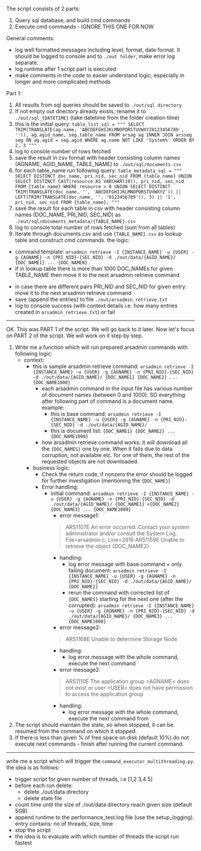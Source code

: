The script consists of 2 parts:
1. Query sql database, and build cmd commands
2. Execute cmd commands - IGNORE THIS ONE FOR NOW

General comments:
- log well formatted messages including level, format, date format. It should be logged to console and to `./out folder`, make error log separate. 
- log runtime after 1 script part is executed
- make comments in the code to easier understand logic, especially in longer and more complicated methods

Part 1:
1. All results from sql queries should be saved to `./out/sql directory`
2. If not empty out directory already exists, rename it to `./out/sql_{DATETIME}` (take datetime from the folder creation time)
3. this is the initial query:
`table_list_sql = """
SELECT TRIM(TRANSLATE(ag.name, 'ABCDEFGHIJKLMNOPQRSTUVWXYZ0123456789', '')), ag.agid_name, seg.table_name
FROM arsag ag
INNER JOIN arsseg seg ON ag.agid = seg.agid
WHERE ag.name NOT LIKE 'System%'
ORDER BY 2, 3
"""`
4. log to console number of rows fetched
5. save the result in csv format with header consisting column names (AGNAME, AGID_NAME, TABLE_NAME) to `./out/sql/documents.csv`
6. for each table_name run following query:
`table_metadata_sql = """
SELECT DISTINCT doc_name, pri_nid, sec_nid
FROM {table_name}
UNION
SELECT DISTINCT
CAST(resource AS VARCHAR(10)),
pri_nid, sec_nid
FROM {table_name}
WHERE resource > 0
UNION
SELECT DISTINCT
TRIM(TRANSLATE(doc_name, '', 'ABCDEFGHIJKLMNOPQRSTUVWXYZ')) ||
LEFT(TRIM(TRANSLATE(doc_name, '', '0123456789')), 3) || '1',
pri_nid, sec_nid
FROM {table_name};
"""`
7. save the result for each table in csv with header consisting column names (DOC_NAME, PRI_NID, SEC_NID) as `./out/sql/documents_metadata/{TABLE_NAME}.csv`
8. log to console total number of rows fetched (sum from all tables)
9. Iterate through documents.csv and use `{TABLE_NAME}.csv` as lookup table and construct cmd commands. the logic:
* command template: `arsadmin retrieve -I {INSTANCE_NAME} -u {USER} -g {AGNAME} -n {PRI_NID}-{SEC_NID} -d ./out/data/{AGID_NAME}/ {DOC_NAME1} ... {DOC_NAMEN}`
* if in lookup table there is more than 1000 DOC_NAMEs for given TABLE_NAME then move it to the next arsadmin retrieve command
- in case there are different pairs PRI_NID and SEC_NID for given entry: move it to the next arsadmin retrieve command
- save (append the entries) to file `./out/arsadmin_retrieve.txt`
- log to console success (with context details i.e. how many entries created in `arsadmin_retrieve.txt`) or fail

------------------------------------
OK. This was PART 1 of the script. We will go back to it later. Now let's focus on PART 2 of the script. We will work on it step by step.

1. Write me a function which will run prepared arsadmin commands with following logic:
   - context: 
     - this is sample arsadmin retrieve command: 
     `arsadmin retrieve -I {INSTANCE_NAME} -u {USER} -g {AGNAME} -n {PRI_NID}-{SEC_NID} -d ./out/data/{AGID_NAME}/ {DOC_NAME1} {DOC_NAME2} ... {DOC_NAME1000}`
       - each arsadmin command in the input file has various number of  document names (between 0 and 1000). SO everything after following part of command is a document name. example:
         - this is base command: `arsadmin retrieve -I {INSTANCE_NAME} -u {USER} -g {AGNAME} -n {PRI_NID}-{SEC_NID} -d ./out/data/{AGID_NAME}/`
         - this is document list: `{DOC_NAME1} {DOC_NAME2} ... {DOC_NAME1000}`
       - how arsadmin retrieve command works: it will download all the `{DOC_NAMES}` one by one. When it fails due to data corruption, not available etc. for one of them, the rest of the requested objects are not downloaded.
     - business logic:
       - Check the return code, if nonzero the error should be logged for further investigation (mentioning the `{DOC_NAME}`)
       - Error handling:
         - initial command: `arsadmin retrieve -I {INSTANCE_NAME} -u {USER} -g {AGNAME} -n {PRI_NID}-{SEC_NID} -d ./out/data/{AGID_NAME}/ {DOC_NAME1} <{DOC_NAME2} {DOC_NAME3} ... {DOC_NAME1000}`
           - error message1: 
            >ARS1107E An error occurred.  Contact your system administrator and/or consult the System Log.  File=arsadmin.c, Line=2816 
              ARS1159E Unable to retrieve the object {DOC_NAME2}
           - handling: 
             - log error message with base command + only failing document: `arsadmin retrieve -I {INSTANCE_NAME} -u {USER} -g {AGNAME} -n {PRI_NID}-{SEC_NID} -d ./out/data/{AGID_NAME}/ {DOC_NAME2}`
             - rerun the command with corrected list of `{DOC_NAMES}` starting for the next one (after the corrupted): `arsadmin retrieve -I {INSTANCE_NAME} -u {USER} -g {AGNAME} -n {PRI_NID}-{SEC_NID} -d ./out/data/{AGID_NAME}/ {DOC_NAME3} ... {DOC_NAME1000}`
           - error message2: 
            > ARS1168E Unable to determine Storage Node
           - handling:
             - log error message with the whole command, execute the next command
           - error message2: 
            > ARS1110E The application group >AGNAME< does not exist or user >USER< does not have permission to access the application group
           - handling:
             - log error message with the whole command, execute the next command from 
2. The script should maintain the state, so when stopped, it can be resumed from the command on which it stopped.
3. If there is less than given % of free space on disk (default 10%) do not execute next commands - finish after running the current command.

----------------------------------------------------------------------------------
write me a script which will trigger the `command_executor_multithreading.py`. the idea is as follows:
* trigger script for given number of threads, i.e [1,2 3,4 5]
* before each run delete:
  * delete ./out/data directory
  * delete state file
* count time until the size of ./out/data directory reach given size (default 5GB)
* append runtime to the performance_test.log file (use the setup_logging). entry contains: no of threads,  size, time
* stop the script
* the idea is to evaluate with which number of threads the script run fastest
